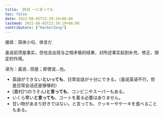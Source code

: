 ```yaml
---
title: 【N3】～と言っても
toc: false
date: 2022-08-05T22:39:19+08:00
lastmod: 2022-08-05T22:39:19+08:00
contributors: ["HarborZeng"]
---
```


接续：简体小句、体言だ

虽说前项是事实，但也会出现与之相矛盾的结果，对所述事实起到补充、修正、限定的作用。

译为：虽说...但是；即使说...也。

- 英語ができない**といっても**、日常会話が十分にできる。（虽说英语不行，但是日常会话还是够够的）
- [農村]^(のうそん)**と言っても**、コンビニやスーパーもある。
- いくら寒い**と言っても**、コートを着る必要はありません。
- 甘い物があまり好きではない。と言っても、クッキーやケーキを食べることもある。


